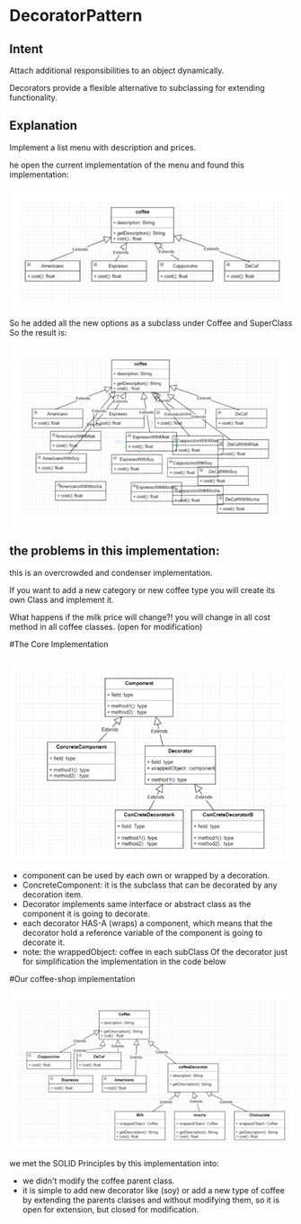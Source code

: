 # DecoratorPattern

## Intent
Attach additional responsibilities to an object dynamically.

Decorators provide a flexible alternative to subclassing for extending functionality.

## Explanation

Implement a list menu with description and prices.

he open the current implementation of the menu and found this implementation:

![alt text](src/main/resources/FirstImplementation.png "Decorator")

So he added all the new options as a subclass under Coffee and SuperClass So the result is:

![alt text](src/main/resources/BadCoffeeImplementation.png "Decorator")

## the problems in this implementation:

this is an overcrowded and condenser implementation.

If you want to add a new category or new coffee type you will create its own Class and implement it.

What happens if the milk price will change?! you will change in all cost method in all coffee classes. (open for modification)

#The Core Implementation

![alt text](src/main/resources/DecoratorDescription.png "Decorator")

- component can be used by each own or wrapped by a decoration.
- ConcreteComponent: it is the subclass that can be decorated by any decoration item.
- Decorator implements same interface or abstract class as the component it is going to decorate.
- each decorator HAS-A (wraps) a component, which means that the decorator hold a reference variable of the component is going to decorate it.
- note: the wrappedObject: coffee in each subClass Of the decorator just for simplification the implementation in the code below

#Our coffee-shop implementation


![alt text](src/main/resources/CofeeImplementation.png "Decorator")

we met the SOLID Principles by this implementation into:

- we didn't modify the coffee parent class.
- it is simple to add new decorator like (soy) or add a new type of coffee by extending the parents classes and without modifying them, so it is open for extension, but closed for modification.
